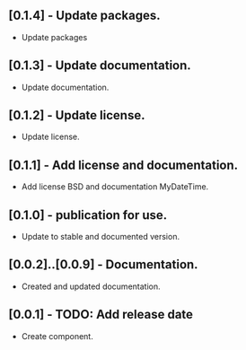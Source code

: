 ## [0.1.4] - Update packages.
* Update packages

## [0.1.3] - Update documentation.

* Update documentation.

## [0.1.2] - Update license.

* Update license.

## [0.1.1] - Add license and documentation.

* Add license BSD and documentation MyDateTime.

## [0.1.0] - publication for use.

* Update to stable and documented version.

## [0.0.2]..[0.0.9] - Documentation.

* Created and updated documentation.

## [0.0.1] - TODO: Add release date

* Create component.